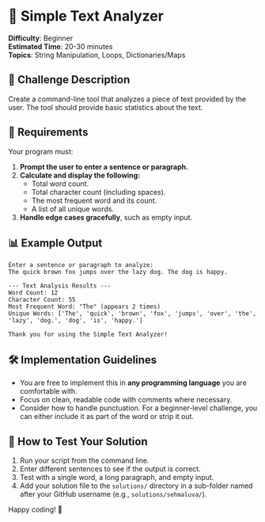 # 📝 Simple Text Analyzer

**Difficulty**: Beginner  
**Estimated Time**: 20-30 minutes  
**Topics**: String Manipulation, Loops, Dictionaries/Maps

## 📝 Challenge Description

Create a command-line tool that analyzes a piece of text provided by the user. The tool should provide basic statistics about the text.

## 🎯 Requirements

Your program must:

1.  **Prompt the user to enter a sentence or paragraph.**
2.  **Calculate and display the following:**
    *   Total word count.
    *   Total character count (including spaces).
    *   The most frequent word and its count.
    *   A list of all unique words.
3.  **Handle edge cases gracefully**, such as empty input.

## 📊 Example Output

```
Enter a sentence or paragraph to analyze:
The quick brown fox jumps over the lazy dog. The dog is happy.

--- Text Analysis Results ---
Word Count: 12
Character Count: 55
Most Frequent Word: "The" (appears 2 times)
Unique Words: ['The', 'quick', 'brown', 'fox', 'jumps', 'over', 'the', 'lazy', 'dog.', 'dog', 'is', 'happy.']

Thank you for using the Simple Text Analyzer!
```

## 🛠️ Implementation Guidelines

*   You are free to implement this in **any programming language** you are comfortable with.
*   Focus on clean, readable code with comments where necessary.
*   Consider how to handle punctuation. For a beginner-level challenge, you can either include it as part of the word or strip it out.

## 🧪 How to Test Your Solution

1.  Run your script from the command line.
2.  Enter different sentences to see if the output is correct.
3.  Test with a single word, a long paragraph, and empty input.
4.  Add your solution file to the `solutions/` directory in a sub-folder named after your GitHub username (e.g., `solutions/sehmaluva/`).

Happy coding! 🚀
